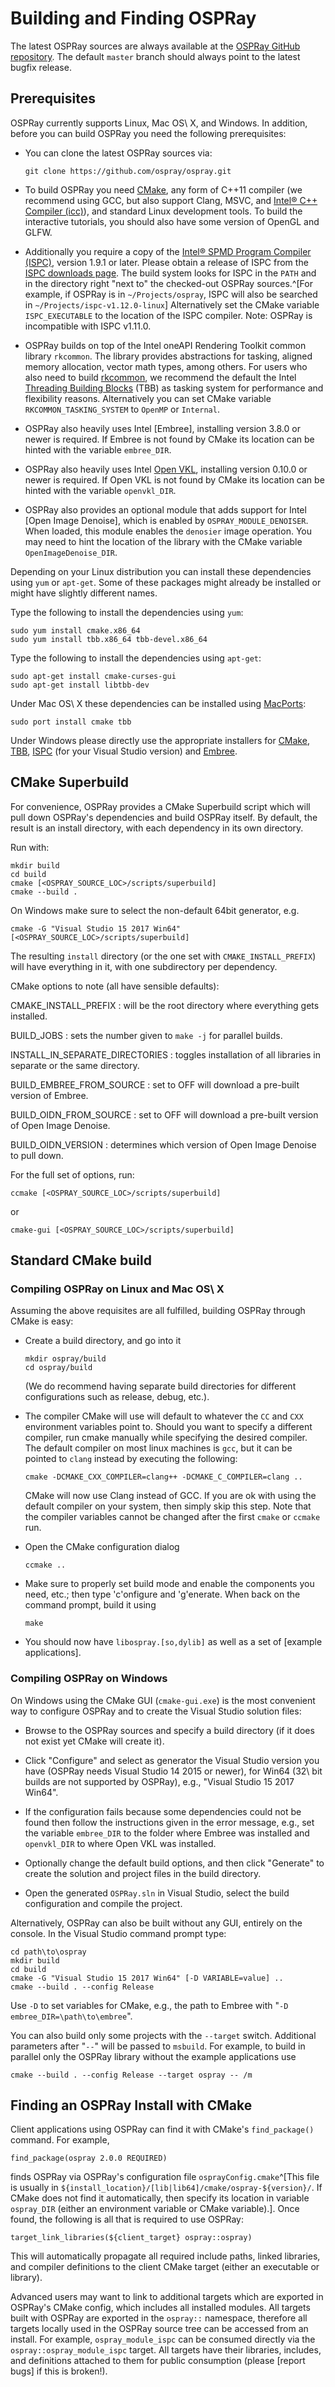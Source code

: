 Building and Finding OSPRay
===========================

The latest OSPRay sources are always available at the [OSPRay GitHub
repository](http://github.com/ospray/ospray). The default `master`
branch should always point to the latest bugfix release.

Prerequisites
-------------

OSPRay currently supports Linux, Mac OS\ X, and Windows. In addition,
before you can build OSPRay you need the following prerequisites:

-   You can clone the latest OSPRay sources via:

        git clone https://github.com/ospray/ospray.git

-   To build OSPRay you need [CMake](http://www.cmake.org), any form of
    C++11 compiler (we recommend using GCC, but also support Clang,
    MSVC, and [Intel® C++ Compiler
    (icc)](https://software.intel.com/en-us/c-compilers)), and standard
    Linux development tools. To build the interactive tutorials, you
    should also have some version of OpenGL and GLFW.
-   Additionally you require a copy of the [Intel® SPMD Program Compiler
    (ISPC)](http://ispc.github.io), version 1.9.1 or later. Please
    obtain a release of ISPC from the [ISPC downloads
    page](https://ispc.github.io/downloads.html). The build system looks
    for ISPC in the `PATH` and in the directory right "next to" the
    checked-out OSPRay sources.^[For example, if OSPRay is in
    `~/Projects/ospray`, ISPC will also be searched in
    `~/Projects/ispc-v1.12.0-linux`] Alternatively set the CMake
    variable `ISPC_EXECUTABLE` to the location of the ISPC compiler.
    Note: OSPRay is incompatible with ISPC v1.11.0.
-   OSPRay builds on top of the Intel oneAPI Rendering Toolkit common
    library `rkcommon`. The library provides abstractions for tasking,
    aligned memory allocation, vector math types, among others. For
    users who also need to build
    [rkcommon](https://www.github.com/ospray/rkcommon), we recommend the
    default the Intel [Threading Building
    Blocks](https://www.threadingbuildingblocks.org/) (TBB) as tasking
    system for performance and flexibility reasons. Alternatively you
    can set CMake variable `RKCOMMON_TASKING_SYSTEM` to `OpenMP` or
    `Internal`.
-   OSPRay also heavily uses Intel [Embree], installing version 3.8.0 or
    newer is required. If Embree is not found by CMake its location can
    be hinted with the variable `embree_DIR`.
-   OSPRay also heavily uses Intel [Open VKL](https://www.openvkl.org/),
    installing version 0.10.0 or newer is required. If Open VKL is not
    found by CMake its location can be hinted with the variable
    `openvkl_DIR`.
-   OSPRay also provides an optional module that adds support for Intel
    [Open Image Denoise], which is enabled by `OSPRAY_MODULE_DENOISER`.
    When loaded, this module enables the `denosier` image operation. You
    may need to hint the location of the library with the CMake variable
    `OpenImageDenoise_DIR`.

Depending on your Linux distribution you can install these dependencies
using `yum` or `apt-get`. Some of these packages might already be
installed or might have slightly different names.

Type the following to install the dependencies using `yum`:

    sudo yum install cmake.x86_64
    sudo yum install tbb.x86_64 tbb-devel.x86_64

Type the following to install the dependencies using `apt-get`:

    sudo apt-get install cmake-curses-gui
    sudo apt-get install libtbb-dev

Under Mac OS\ X these dependencies can be installed using
[MacPorts](http://www.macports.org/):

    sudo port install cmake tbb

Under Windows please directly use the appropriate installers for
[CMake](https://cmake.org/download/),
[TBB](https://github.com/01org/tbb/releases),
[ISPC](https://ispc.github.io/downloads.html) (for your Visual Studio
version) and [Embree](https://github.com/embree/embree/releases/).

CMake Superbuild
----------------

For convenience, OSPRay provides a CMake Superbuild script which will
pull down OSPRay's dependencies and build OSPRay itself. By default, the
result is an install directory, with each dependency in its own
directory.

Run with:

    mkdir build
    cd build
    cmake [<OSPRAY_SOURCE_LOC>/scripts/superbuild]
    cmake --build .

On Windows make sure to select the non-default 64bit generator, e.g.

    cmake -G "Visual Studio 15 2017 Win64" [<OSPRAY_SOURCE_LOC>/scripts/superbuild]

The resulting `install` directory (or the one set with
`CMAKE_INSTALL_PREFIX`) will have everything in it, with one
subdirectory per dependency.

CMake options to note (all have sensible defaults):

CMAKE_INSTALL_PREFIX
: will be the root directory where everything gets installed.

BUILD_JOBS
: sets the number given to `make -j` for parallel builds.

INSTALL_IN_SEPARATE_DIRECTORIES
: toggles installation of all libraries in separate or the same
directory.

BUILD_EMBREE_FROM_SOURCE
: set to OFF will download a pre-built version of Embree.

BUILD_OIDN_FROM_SOURCE
: set to OFF will download a pre-built version of Open Image Denoise.

BUILD_OIDN_VERSION
: determines which version of Open Image Denoise to pull down.

For the full set of options, run:

    ccmake [<OSPRAY_SOURCE_LOC>/scripts/superbuild]

or

    cmake-gui [<OSPRAY_SOURCE_LOC>/scripts/superbuild]


Standard CMake build
--------------------

### Compiling OSPRay on Linux and Mac OS\ X

Assuming the above requisites are all fulfilled, building OSPRay through
CMake is easy:

-   Create a build directory, and go into it

        mkdir ospray/build
        cd ospray/build

    (We do recommend having separate build directories for different
    configurations such as release, debug, etc.).

-   The compiler CMake will use will default to whatever the `CC` and
    `CXX` environment variables point to. Should you want to specify a
    different compiler, run cmake manually while specifying the desired
    compiler. The default compiler on most linux machines is `gcc`, but
    it can be pointed to `clang` instead by executing the following:

        cmake -DCMAKE_CXX_COMPILER=clang++ -DCMAKE_C_COMPILER=clang ..

    CMake will now use Clang instead of GCC. If you are ok with using
    the default compiler on your system, then simply skip this step.
    Note that the compiler variables cannot be changed after the first
    `cmake` or `ccmake` run.

-   Open the CMake configuration dialog

        ccmake ..

-   Make sure to properly set build mode and enable the components you
    need, etc.; then type 'c'onfigure and 'g'enerate. When back on the
    command prompt, build it using

        make

-   You should now have `libospray.[so,dylib]` as well as a set of
    [example applications].


### Compiling OSPRay on Windows

On Windows using the CMake GUI (`cmake-gui.exe`) is the most convenient
way to configure OSPRay and to create the Visual Studio solution files:

-   Browse to the OSPRay sources and specify a build directory (if it
    does not exist yet CMake will create it).

-   Click "Configure" and select as generator the Visual Studio version
    you have (OSPRay needs Visual Studio 14 2015 or newer), for Win64
    (32\ bit builds are not supported by OSPRay), e.g., "Visual Studio 15
    2017 Win64".

-   If the configuration fails because some dependencies could not be
    found then follow the instructions given in the error message,
    e.g., set the variable `embree_DIR` to the folder where Embree was
    installed and `openvkl_DIR` to where Open VKL was installed.

-   Optionally change the default build options, and then click
    "Generate" to create the solution and project files in the build
    directory.

-   Open the generated `OSPRay.sln` in Visual Studio, select the build
    configuration and compile the project.


Alternatively, OSPRay can also be built without any GUI, entirely on the
console. In the Visual Studio command prompt type:

    cd path\to\ospray
    mkdir build
    cd build
    cmake -G "Visual Studio 15 2017 Win64" [-D VARIABLE=value] ..
    cmake --build . --config Release

Use `-D` to set variables for CMake, e.g., the path to Embree with "`-D
embree_DIR=\path\to\embree`".

You can also build only some projects with the `--target` switch.
Additional parameters after "`--`" will be passed to `msbuild`. For
example, to build in parallel only the OSPRay library without the
example applications use

    cmake --build . --config Release --target ospray -- /m


Finding an OSPRay Install with CMake
------------------------------------

Client applications using OSPRay can find it with CMake's
`find_package()` command. For example,

    find_package(ospray 2.0.0 REQUIRED)

finds OSPRay via OSPRay's configuration file `osprayConfig.cmake`^[This
file is usually in
`${install_location}/[lib|lib64]/cmake/ospray-${version}/`. If CMake
does not find it automatically, then specify its location in variable
`ospray_DIR` (either an environment variable or CMake variable).]. Once
found, the following is all that is required to use OSPRay:

    target_link_libraries(${client_target} ospray::ospray)

This will automatically propagate all required include paths, linked
libraries, and compiler definitions to the client CMake target
(either an executable or library).

Advanced users may want to link to additional targets which are exported
in OSPRay's CMake config, which includes all installed modules. All
targets built with OSPRay are exported in the `ospray::` namespace,
therefore all targets locally used in the OSPRay source tree can be
accessed from an install. For example, `ospray_module_ispc` can be
consumed directly via the `ospray::ospray_module_ispc` target. All
targets have their libraries, includes, and definitions attached to them
for public consumption (please [report bugs] if this is broken!).
